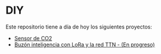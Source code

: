 # DIY 
Este repositorio tiene a día de hoy los siguientes proyectos:

* [Sensor de CO2](CO2/README.md)
* [Buzón inteligencia con LoRa y la red TTN - (En progreso)](Buzon_Inteligente_LoRa_TTN/README.md)
